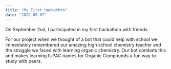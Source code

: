 ```yaml
---
title: "My First Hackathon"
date: "2022-09-07"
---
```


On September 2nd, I participated in my first hackathon with friends.

For our project when we thought of a bot that could help with school we immediately remembered our amazing high school chemistry teacher and the struggle we faced with learning organic chemistry. Our bot combats this and makes learning IUPAC names for Organic Compounds a fun way to study with peers.
